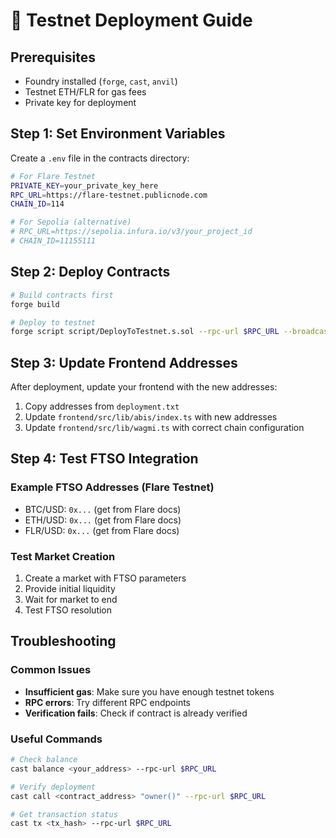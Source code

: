 # 🚀 Testnet Deployment Guide

## Prerequisites

- Foundry installed (`forge`, `cast`, `anvil`)
- Testnet ETH/FLR for gas fees
- Private key for deployment

## Step 1: Set Environment Variables

Create a `.env` file in the contracts directory:

```bash
# For Flare Testnet
PRIVATE_KEY=your_private_key_here
RPC_URL=https://flare-testnet.publicnode.com
CHAIN_ID=114

# For Sepolia (alternative)
# RPC_URL=https://sepolia.infura.io/v3/your_project_id
# CHAIN_ID=11155111
```

## Step 2: Deploy Contracts

```bash
# Build contracts first
forge build

# Deploy to testnet
forge script script/DeployToTestnet.s.sol --rpc-url $RPC_URL --broadcast --verify
```

## Step 3: Update Frontend Addresses

After deployment, update your frontend with the new addresses:

1. Copy addresses from `deployment.txt`
2. Update `frontend/src/lib/abis/index.ts` with new addresses
3. Update `frontend/src/lib/wagmi.ts` with correct chain configuration

## Step 4: Test FTSO Integration

### Example FTSO Addresses (Flare Testnet)

- BTC/USD: `0x...` (get from Flare docs)
- ETH/USD: `0x...` (get from Flare docs)
- FLR/USD: `0x...` (get from Flare docs)

### Test Market Creation

1. Create a market with FTSO parameters
2. Provide initial liquidity
3. Wait for market to end
4. Test FTSO resolution

## Troubleshooting

### Common Issues

- **Insufficient gas**: Make sure you have enough testnet tokens
- **RPC errors**: Try different RPC endpoints
- **Verification fails**: Check if contract is already verified

### Useful Commands

```bash
# Check balance
cast balance <your_address> --rpc-url $RPC_URL

# Verify deployment
cast call <contract_address> "owner()" --rpc-url $RPC_URL

# Get transaction status
cast tx <tx_hash> --rpc-url $RPC_URL
```
